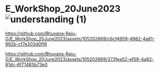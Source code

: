 # E_WorkShop_20June2023![understanding (1)](https://github.com/Bhuvana-Raju-G/E_WorkShop_20June2023/assets/105202669/086ca633-9a31-4da0-8fed-513a08ebbed0)


https://github.com/Bhuvana-Raju-G/E_WorkShop_20June2023/assets/105202669/c6cf4959-4982-4a61-992b-cf7e203d0ff8



https://github.com/Bhuvana-Raju-G/E_WorkShop_20June2023/assets/105202669/373fea52-ef59-4a92-81dc-6f71483b73e0

